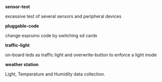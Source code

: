 **sensor-test**

excessive test of several sensors and peripheral devices


**pluggable-code**

change espruino code by switching sd cards


**traffic-light**

on-board leds as traffic light and overwrite-button to enforce a light mode


**weather station**

Light, Temperature and Humidity data collection.
